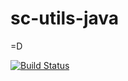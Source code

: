 # sc-utils-java
=D

[![Build Status](https://travis-ci.org/softctrl/sc-utils-java.svg?branch=master)](https://travis-ci.org/softctrl/sc-utils-java)
